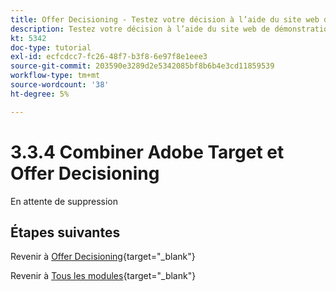 ```yaml
---
title: Offer Decisioning - Testez votre décision à l’aide du site web de démonstration
description: Testez votre décision à l’aide du site web de démonstration
kt: 5342
doc-type: tutorial
exl-id: ecfcdcc7-fc26-48f7-b3f8-6e97f8e1eee3
source-git-commit: 203590e3289d2e5342085bf8b6b4e3cd11859539
workflow-type: tm+mt
source-wordcount: '38'
ht-degree: 5%

---
```


# 3.3.4 Combiner Adobe Target et Offer Decisioning

En attente de suppression

## Étapes suivantes

Revenir à [Offer Decisioning](offer-decisioning.md){target="_blank"}

Revenir à [Tous les modules](./../../../../overview.md){target="_blank"}
